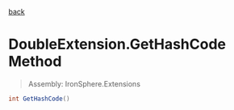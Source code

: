 ﻿

[back](/IronSphere.Extensions/types/DoubleExtension)

# DoubleExtension.GetHashCode Method

> Assembly: IronSphere.Extensions

```csharp
int GetHashCode()
```



 